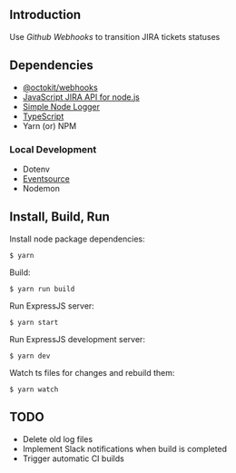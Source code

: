 ## Introduction

Use *Github Webhooks* to transition JIRA tickets statuses

## Dependencies

* [@octokit/webhooks](https://github.com/octokit/webhooks.js)
* [JavaScript JIRA API for node.js](https://jira-node.github.io/)
* [Simple Node Logger](https://github.com/darrylwest/simple-node-logger)
* [TypeScript](https://www.typescriptlang.org/)
* Yarn (or) NPM

### Local Development
* Dotenv
* [Eventsource](https://github.com/EventSource/eventsource)
* Nodemon

## Install, Build, Run

Install node package dependencies:

`$ yarn`

Build:

`$ yarn run build`

Run ExpressJS server:

`$ yarn start`

Run ExpressJS development server:

`$ yarn dev`

Watch ts files for changes and rebuild them:

`$ yarn watch`

## TODO

- Delete old log files
- Implement Slack notifications when build is completed
- Trigger automatic CI builds